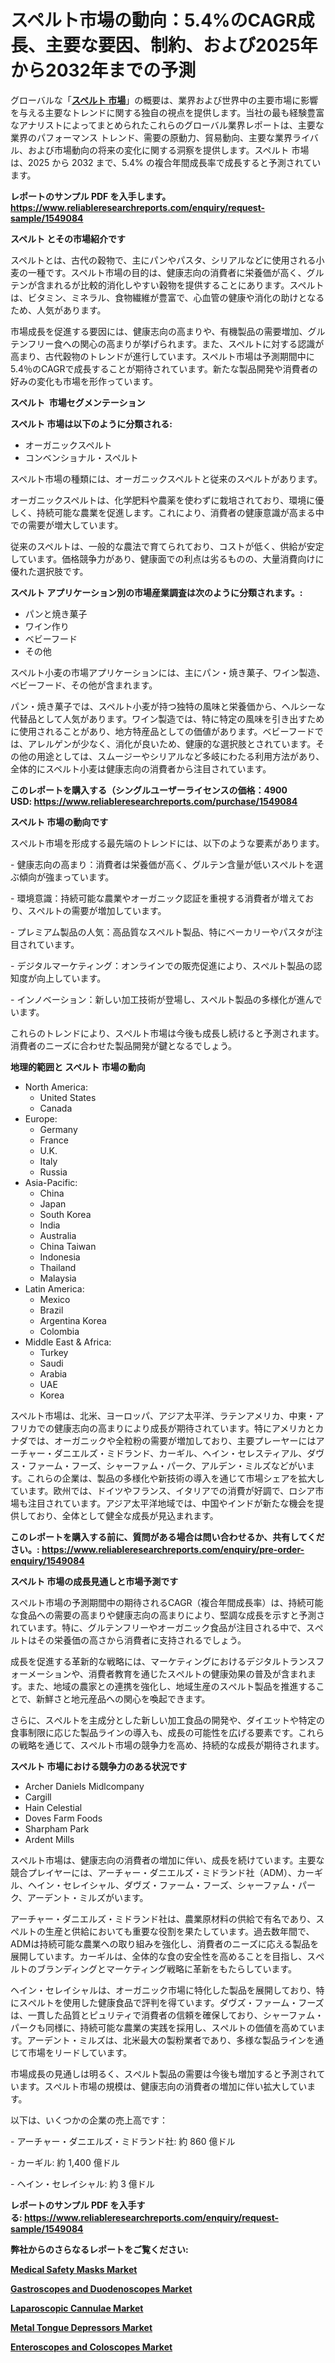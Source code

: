 <p><h1>スペルト市場の動向：5.4%のCAGR成長、主要な要因、制約、および2025年から2032年までの予測</h1></p><p>グローバルな「<a href="https://www.reliableresearchreports.com/spelt-r1549084?utm_campaign=107&utm_medium=6&utm_source=Github&utm_content=ia&utm_term=23032025&utm_id=spelt"><strong>スペルト 市場</strong></a>」の概要は、業界および世界中の主要市場に影響を与える主要なトレンドに関する独自の視点を提供します。当社の最も経験豊富なアナリストによってまとめられたこれらのグローバル業界レポートは、主要な業界のパフォーマンス トレンド、需要の原動力、貿易動向、主要な業界ライバル、および市場動向の将来の変化に関する洞察を提供します。スペルト 市場は、2025 から 2032 まで、5.4% の複合年間成長率で成長すると予測されています。</p>
<p><strong>レポートのサンプル PDF を入手します。</strong><strong><a href="https://www.reliableresearchreports.com/enquiry/request-sample/1549084?utm_campaign=107&utm_medium=6&utm_source=Github&utm_content=ia&utm_term=23032025&utm_id=spelt">https://www.reliableresearchreports.com/enquiry/request-sample/1549084</a></strong></p>
<p><strong>スペルト とその市場紹介です</strong></p>
<p><p>スペルトとは、古代の穀物で、主にパンやパスタ、シリアルなどに使用される小麦の一種です。スペルト市場の目的は、健康志向の消費者に栄養価が高く、グルテンが含まれるが比較的消化しやすい穀物を提供することにあります。スペルトは、ビタミン、ミネラル、食物繊維が豊富で、心血管の健康や消化の助けとなるため、人気があります。</p><p>市場成長を促進する要因には、健康志向の高まりや、有機製品の需要増加、グルテンフリー食への関心の高まりが挙げられます。また、スペルトに対する認識が高まり、古代穀物のトレンドが進行しています。スペルト市場は予測期間中に5.4％のCAGRで成長することが期待されています。新たな製品開発や消費者の好みの変化も市場を形作っています。</p><strong><a href="|AUTHORITHY_DOMAIN_URL|?utm_campaign=107&utm_medium=6&utm_source=Github&utm_content=ia&utm_term=23032025&utm_id=spelt"></a></strong></p>
<p><strong>スペルト&nbsp;</strong><strong>&nbsp;市場セグメンテーション</strong></p>
<p><strong>スペルト 市場は以下のように分類される:</strong>&nbsp;</p>
<p><ul><li>オーガニックスペルト</li><li>コンベンショナル・スペルト</li></ul></p>
<p><p>スペルト市場の種類には、オーガニックスペルトと従来のスペルトがあります。</p><p>オーガニックスペルトは、化学肥料や農薬を使わずに栽培されており、環境に優しく、持続可能な農業を促進します。これにより、消費者の健康意識が高まる中での需要が増大しています。</p><p>従来のスペルトは、一般的な農法で育てられており、コストが低く、供給が安定しています。価格競争力があり、健康面での利点は劣るものの、大量消費向けに優れた選択肢です。</p></p>
<p><strong> スペルト アプリケーション別の市場産業調査は次のように分類されます。:</strong></p>
<p><ul><li>パンと焼き菓子</li><li>ワイン作り</li><li>ベビーフード</li><li>その他</li></ul></p>
<p><p>スペルト小麦の市場アプリケーションには、主にパン・焼き菓子、ワイン製造、ベビーフード、その他が含まれます。</p><p>パン・焼き菓子では、スペルト小麦が持つ独特の風味と栄養価から、ヘルシーな代替品として人気があります。ワイン製造では、特に特定の風味を引き出すために使用されることがあり、地方特産品としての価値があります。ベビーフードでは、アレルゲンが少なく、消化が良いため、健康的な選択肢とされています。その他の用途としては、スムージーやシリアルなど多岐にわたる利用方法があり、全体的にスペルト小麦は健康志向の消費者から注目されています。</p></p>
<p><strong>このレポートを購入する（シングルユーザーライセンスの価格：4900 USD:</strong><strong>&nbsp;<a href="https://www.reliableresearchreports.com/purchase/1549084?utm_campaign=107&utm_medium=6&utm_source=Github&utm_content=ia&utm_term=23032025&utm_id=spelt">https://www.reliableresearchreports.com/purchase/1549084</a></strong></p>
<p><strong>スペルト 市場の動向です</strong></p>
<p><p>スぺルト市場を形成する最先端のトレンドには、以下のような要素があります。</p><p>- 健康志向の高まり：消費者は栄養価が高く、グルテン含量が低いスぺルトを選ぶ傾向が強まっています。</p><p>- 環境意識：持続可能な農業やオーガニック認証を重視する消費者が増えており、スぺルトの需要が増加しています。</p><p>- プレミアム製品の人気：高品質なスぺルト製品、特にベーカリーやパスタが注目されています。</p><p>- デジタルマーケティング：オンラインでの販売促進により、スぺルト製品の認知度が向上しています。</p><p>- インノベーション：新しい加工技術が登場し、スぺルト製品の多様化が進んでいます。</p><p>これらのトレンドにより、スぺルト市場は今後も成長し続けると予測されます。消費者のニーズに合わせた製品開発が鍵となるでしょう。</p></p>
<p><strong>地理的範囲と スペルト 市場の動向</strong></p>
<p><ul>
    <li>
        North America:
        <ul>
            <li>United States</li>
            <li>Canada</li>
        </ul>
    </li>
    <li>
        Europe:
        <ul>
            <li>Germany</li>
            <li>France</li>
            <li>U.K.</li>
            <li>Italy</li>
            <li>Russia</li>
        </ul>
    </li>
    <li>
        Asia-Pacific:
        <ul>
            <li>China</li>
            <li>Japan</li>
            <li>South Korea</li>
            <li>India</li>
            <li>Australia</li>
            <li>China Taiwan</li>
            <li>Indonesia</li>
            <li>Thailand</li>
            <li>Malaysia</li>
        </ul>
    </li>
    <li>
        Latin America:
        <ul>
            <li>Mexico</li>
            <li>Brazil</li>
            <li>Argentina Korea</li>
            <li>Colombia</li>
        </ul>
    </li>
    <li>
        Middle East & Africa:
        <ul>
            <li>Turkey</li>
            <li>Saudi</li>
            <li>Arabia</li>
            <li>UAE</li>
            <li>Korea</li>
        </ul>
    </li>
    </ul></p>
<p><p>スペルト市場は、北米、ヨーロッパ、アジア太平洋、ラテンアメリカ、中東・アフリカでの健康志向の高まりにより成長が期待されています。特にアメリカとカナダでは、オーガニックや全粒粉の需要が増加しており、主要プレーヤーにはアーチャー・ダニエルズ・ミドランド、カーギル、ヘイン・セレスティアル、ダヴス・ファーム・フーズ、シャーファム・パーク、アルデン・ミルズなどがいます。これらの企業は、製品の多様化や新技術の導入を通じて市場シェアを拡大しています。欧州では、ドイツやフランス、イタリアでの消費が好調で、ロシア市場も注目されています。アジア太平洋地域では、中国やインドが新たな機会を提供しており、全体として健全な成長が見込まれます。</p></p>
<p><strong>このレポートを購入する前に、質問がある場合は問い合わせるか、共有してください。:&nbsp;<a href="https://www.reliableresearchreports.com/enquiry/pre-order-enquiry/1549084?utm_campaign=107&utm_medium=6&utm_source=Github&utm_content=ia&utm_term=23032025&utm_id=spelt">https://www.reliableresearchreports.com/enquiry/pre-order-enquiry/1549084</a></strong></p>
<p><strong>スペルト 市場の成長見通しと市場予測です</strong></p>
<p><p>スぺルト市場の予測期間中の期待されるCAGR（複合年間成長率）は、持続可能な食品への需要の高まりや健康志向の高まりにより、堅調な成長を示すと予測されています。特に、グルテンフリーやオーガニック食品が注目される中で、スぺルトはその栄養価の高さから消費者に支持されるでしょう。</p><p>成長を促進する革新的な戦略には、マーケティングにおけるデジタルトランスフォーメーションや、消費者教育を通じたスぺルトの健康効果の普及が含まれます。また、地域の農家との連携を強化し、地域生産のスぺルト製品を推進することで、新鮮さと地元産品への関心を喚起できます。</p><p>さらに、スぺルトを主成分とした新しい加工食品の開発や、ダイエットや特定の食事制限に応じた製品ラインの導入も、成長の可能性を広げる要素です。これらの戦略を通じて、スぺルト市場の競争力を高め、持続的な成長が期待されます。</p></p>
<p><strong>スペルト 市場における競争力のある状況です</strong></p>
<p><ul><li>Archer Daniels Midlcompany</li><li>Cargill</li><li>Hain Celestial</li><li>Doves Farm Foods</li><li>Sharpham Park</li><li>Ardent Mills</li></ul></p>
<p><p>スぺルト市場は、健康志向の消費者の増加に伴い、成長を続けています。主要な競合プレイヤーには、アーチャー・ダニエルズ・ミドランド社（ADM）、カーギル、ヘイン・セレイシャル、ダヴズ・ファーム・フーズ、シャーファム・パーク、アーデント・ミルズがいます。</p><p>アーチャー・ダニエルズ・ミドランド社は、農業原材料の供給で有名であり、スぺルトの生産と供給においても重要な役割を果たしています。過去数年間で、ADMは持続可能な農業への取り組みを強化し、消費者のニーズに応える製品を展開しています。カーギルは、全体的な食の安全性を高めることを目指し、スぺルトのブランディングとマーケティング戦略に革新をもたらしています。</p><p>ヘイン・セレイシャルは、オーガニック市場に特化した製品を展開しており、特にスぺルトを使用した健康食品で評判を得ています。ダヴズ・ファーム・フーズは、一貫した品質とピュリティで消費者の信頼を確保しており、シャーファム・パークも同様に、持続可能な農業の実践を採用し、スぺルトの価値を高めています。アーデント・ミルズは、北米最大の製粉業者であり、多様な製品ラインを通じて市場をリードしています。</p><p>市場成長の見通しは明るく、スぺルト製品の需要は今後も増加すると予測されています。スぺルト市場の規模は、健康志向の消費者の増加に伴い拡大しています。</p><p>以下は、いくつかの企業の売上高です：</p><p>- アーチャー・ダニエルズ・ミドランド社: 約 860 億ドル</p><p>- カーギル: 約 1,400 億ドル</p><p>- ヘイン・セレイシャル: 約 3 億ドル</p></p>
<p><strong>レポートのサンプル PDF を入手する:&nbsp;<a href="https://www.reliableresearchreports.com/enquiry/request-sample/1549084?utm_campaign=107&utm_medium=6&utm_source=Github&utm_content=ia&utm_term=23032025&utm_id=spelt">https://www.reliableresearchreports.com/enquiry/request-sample/1549084</a></strong></p>
<p></p>
<p></p>
<p></p>
<p></p>
<p><strong>弊社からのさらなるレポートをご覧ください:</strong></p>
<p><strong><p><a href="https://github.com/drielvinki/Market-Research-Report-List-1/blob/main/medical-safety-masks-market.md?utm_campaign=107&utm_medium=6&utm_source=Github&utm_content=ia&utm_term=23032025&utm_id=spelt">Medical Safety Masks Market</a></p><p><a href="https://github.com/decockogbaro25/Market-Research-Report-List-1/blob/main/gastroscopes-and-duodenoscopes-market.md?utm_campaign=107&utm_medium=6&utm_source=Github&utm_content=ia&utm_term=23032025&utm_id=spelt">Gastroscopes and Duodenoscopes Market</a></p><p><a href="https://github.com/uldularido/Market-Research-Report-List-1/blob/main/laparoscopic-cannulae-market.md?utm_campaign=107&utm_medium=6&utm_source=Github&utm_content=ia&utm_term=23032025&utm_id=spelt">Laparoscopic Cannulae Market</a></p><p><a href="https://github.com/ghaligopezf5/Market-Research-Report-List-1/blob/main/metal-tongue-depressors-market.md?utm_campaign=107&utm_medium=6&utm_source=Github&utm_content=ia&utm_term=23032025&utm_id=spelt">Metal Tongue Depressors Market</a></p><p><a href="https://github.com/panciujoslin3/Market-Research-Report-List-1/blob/main/enteroscopes-and-coloscopes-market.md?utm_campaign=107&utm_medium=6&utm_source=Github&utm_content=ia&utm_term=23032025&utm_id=spelt">Enteroscopes and Coloscopes Market</a></p></strong></p>